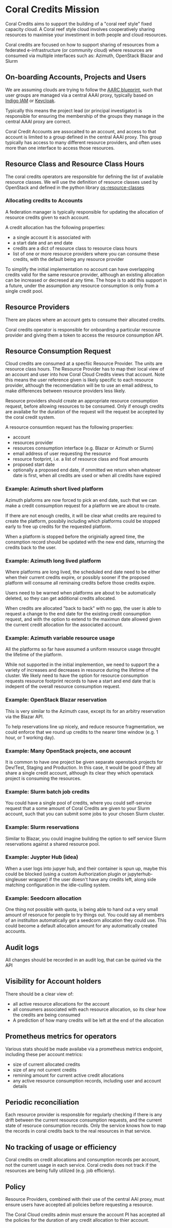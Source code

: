 # Coral Credits Mission

Coral Credits aims to support the building of a "coral reef style" fixed capacity cloud.
A Coral reef style cloud involves cooperatively sharing resources
to maximise your investiment in both people and cloud resources.

Coral credits are focused on how to support sharing of
resources from a federated e-infrastructure (or community cloud)
where resources are consumed via multiple interfaces such as:
Azimuth, OpenStack Blazar and Slurm

## On-boarding Accounts, Projects and Users

We are assuming clouds are trying to follow the
[AARC blueprint](https://aarc-project.eu/architecture/),
such that user groups are managed via a central AAAI proxy,
typically based on [Indigo IAM](https://indigo-iam.github.io/)
or [Keycloak](https://www.keycloak.org/).

Typically this means the project lead (or principal investigator)
is responsible for ensuring the membership of the groups they
manage in the central AAAI proxy are correct.

Coral Credit Accounts are assocaited to an account,
and access to that account is limited to a group
defined in the central AAAI proxy. This group typically
has access to many different resource providers,
and often uses more than one interface to access those resources.

## Resource Class and Resource Class Hours

The coral credits operators are responsible for defining
the list of available resource classes.
We will use the definition of resource classes used by OpenStack
and defined in the python library
[os-resource-classes](https://docs.openstack.org/os-resource-classes/latest/)

### Allocating credits to Accounts

A federation manager is typically responsible for updating the
allocation of resource credits given to each account.

A credit allocation has the following properties:

* a single account it is associated with
* a start date and an end date
* credits are a dict of resource class to resource class hours
* list of one or more resource providers
  where you can consume these credits,
  with the default being any resource provider

To simplify the initial implementation
no account can have overlapping credits
valid for the same resource provider,
although an existing allocation can be increased
or decresed at any time.
The hope is to add this support in a future,
under the assumption any resource consumption
is only from a single credit pool.

## Resource Providers

There are places where an account gets to
consume their allocated credits.

Coral credits operator is responsible for
onboarding a particular resource provider
and giving them a token to access the
resource consumption API.

## Resource Consumption Request

Cloud credits are consumed at a specfiic Resource
Provider. The units are resource class hours.
The Resource Provider has to map their local view
of an account and user into how Coral Cloud Credits
views that account. Note this means the user reference
given is likely specific to each resource provider,
although the recomendation will be to use an email
address, to make differences between resource providers
less likely.

Resource providers should create an appropriate
resource consumption request, before allowing
resources to be consumed.
Only if enough credits are availabe for the
duration of the request will the request be
accepted by the coral credit system.

A resource consumtion request has the following properties:

* account
* resources provider
* resources consumption interface
  (e.g. Blazar or Azimuth or Slurm)
* email address of user requesting the resource
* resource footprint,
  i.e. a list of resource class and float amounts
* proposed start date
* optionally a proposed end date, if ommitted
  we return when whatever date is first, when
  all credits are used or when all credits have
  expired

### Example: Azimuth short lived platform

Azimuth plaforms are now forced to pick an end date,
such that we can make a credit consumption request
for a platform we are about to create.

If there are not enough credits, it will be clear
what credits are required to create the platform,
possbily including which platforms could be
stopped early to free up credits for the requested
platform.

When a platform is stopped before the originially
agreed time, the consmption record should be
updated with the new end date, returning the credits
back to the user.

### Example: Azimuth long lived platform

Where platforms are long lived, the scheduled end
date need to be either when their current credits
expire, or possibly sooner if the proposed
platform will consume all reminaing credits before
those credits expire.

Users need to be warned when platforms are about
to be automatically deleted, so they can get
additional credits allocated.

When credits are allocated "back to back" with no
gap, the user is able to request a change to the
end date for the existing credit consumption
request, and with the option to extend to the
maximun date allowed given the current credit
allocation for the associated account.

### Example: Azimuth variable resource usage

All the platforms so far have assumed a uniform
resource usage throught the lifetime of the
platform.

While not supported in the initial implemention,
we need to support the a variety of increases
and decreases in resource during the lifetime
of the cluster.
We likely need to have the option for resource
consumption requests resource footprint
records to have a start and end date that is
indepent of the overall resource consumption
request.

### Example: OpenStack Blazar reservation

This is very similar to the Azimuth case,
except its for an arbitry reservation via
the Blazar API.

To help reservations line up nicely,
and reduce resource fragmentation,
we could enforce that we round up credits
to the nearer time window (e.g. 1 hour,
or 1 working day).

### Example: Many OpenStack projects, one account

It is common to have one project be given separate
openstack projects for Dev/Test, Staging and Production.
In this case, it would be good if they all share a single
credit account, although its clear they which openstack
project is consuming the resources.

### Example: Slurm batch job credits

You could have a single pool of credits,
where you could self-service request that
a some amount of Coral Credits are given to
your Slurm account, such that you can submit
some jobs to your chosen Slurm cluster.

### Example: Slurm reservations

Similar to Blazar, you could imagine building the
option to self service Slurm reservations against
a shared resource pool.

### Example: Juypter Hub (idea)

When a user logs into jupyer hub, and their container
is spun up, maybe this could be blocked (using a custom
Authorization plugin or jupyterhub-singleuser wrapper)
if the user doesn't have any credits left,
along side matching configuration in the idle-culling system.

### Example: Seedcorn allocation

One thing not possible with quota, is being
able to hand out a very small amount of resoruce
for people to try things out. You could say
all members of an instituiton automatically get
a seedcorn allocation they could use.
This could become a default allocation amount
for any automatically created accounts.

## Audit logs

All changes should be recorded in an audit log,
that can be quiried via the API

## Visibility for Account holders

There should be a clear view of:

* all active resource allocations for the account
* all consumers associated with each resource allocation,
  so its clear how the credits are being consumed
* A prediction of how many credits will be left
  at the end of the allocation

## Prometheus metrics for operators

Various stats should be made availabe via a prometheus
metrics endpoint, including these per account metrics:

* size of current allocated credits
* size of any not current credits
* remining amount for current active credit allocations
* any active resource consumption records,
  including user and account details

## Periodic reconciliation

Each resource provider is responsble for regularly checking
if there is any drift between the current resource consumption
requests, and the current state of resoruce consumption records.
Only the service knows how to map the records in coral credits
back to the real resources in that service.

## No tracking of usage or efficiency

Coral credits on credit allocations and consumption records
per account, not the current usage in each service.
Coral credis does not track if the resources are being fully
utilized (e.g. job efficieny).

## Policy

Resource Providers, combined with their use of the central
AAI proxy, must ensure users have accepted all policies
before requesting a resource.

The Coral Cloud credits admin must ensure the account PI
has accepted all the policies for the duration of any
credit allocation to thier account.
